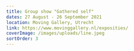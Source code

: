 ```yaml
---
title: Group show "Gathered self"
dates: 27 August - 26 September 2021
location: Moving Gallery, Utrecht
link: https://www.movinggallery.nl/exposities/
coverImage: /images/uploads/line.jpeg
sortOrder: 3
---
```

